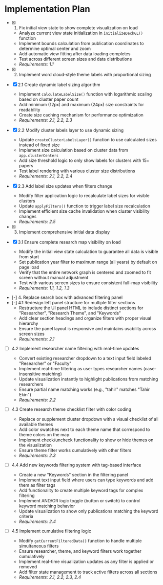 # Implementation Plan

- [x] 1. Fix initial view state to show complete visualization on load
  - Analyze current view state initialization in `initializeDeckGL()` function
  - Implement bounds calculation from publication coordinates to determine optimal center and zoom
  - Add automatic view fitting after data loading completes
  - Test across different screen sizes and data distributions
  - _Requirements: 1.1_

- [x] 2. Implement word cloud-style theme labels with proportional sizing
- [x] 2.1 Create dynamic label sizing algorithm
  - Implement `calculateLabelSize()` function with logarithmic scaling based on cluster paper count
  - Add minimum (12px) and maximum (24px) size constraints for readability
  - Create size caching mechanism for performance optimization
  - _Requirements: 2.1, 2.2, 2.3_

- [x] 2.2 Modify cluster labels layer to use dynamic sizing
  - Update `createClusterLabelsLayer()` function to use calculated sizes instead of fixed size
  - Implement size calculation based on cluster data from `app.clusterCenters`
  - Add size threshold logic to only show labels for clusters with 15+ papers
  - Test label rendering with various cluster size distributions
  - _Requirements: 2.1, 2.2, 2.4_

- [x] 2.3 Add label size updates when filters change
  - Modify filter application logic to recalculate label sizes for visible clusters
  - Update `applyFilters()` function to trigger label size recalculation
  - Implement efficient size cache invalidation when cluster visibility changes
  - _Requirements: 2.5_

- [x] 3. Implement comprehensive initial data display
- [x] 3.1 Ensure complete research map visibility on load
  - Modify the initial view state calculation to guarantee all data is visible from start
  - Set publication year filter to maximum range (all years) by default on page load
  - Verify that the entire network graph is centered and zoomed to fit screen without manual adjustment
  - Test with various screen sizes to ensure consistent full-map visibility
  - _Requirements: 1.1, 1.2, 1.3_

- [-] 4. Replace search box with advanced filtering panel
- [-] 4.1 Redesign left panel structure for multiple filter sections
  - Restructure the UI panel HTML to include distinct sections for "Researcher", "Research Theme", and "Keywords"
  - Add clear section headings and organize filters with proper visual hierarchy
  - Ensure the panel layout is responsive and maintains usability across screen sizes
  - _Requirements: 2.1_

- [ ] 4.2 Implement researcher name filtering with real-time updates
  - Convert existing researcher dropdown to a text input field labeled "Researcher" or "Faculty"
  - Implement real-time filtering as user types researcher names (case-insensitive matching)
  - Update visualization instantly to highlight publications from matching researchers
  - Ensure partial name matching works (e.g., "tahir" matches "Tahir Ekin")
  - _Requirements: 2.2_

- [ ] 4.3 Create research theme checklist filter with color coding
  - Replace or supplement cluster dropdown with a visual checklist of all available themes
  - Add color swatches next to each theme name that correspond to theme colors on the map
  - Implement check/uncheck functionality to show or hide themes on the visualization
  - Ensure theme filter works cumulatively with other filters
  - _Requirements: 2.3_

- [ ] 4.4 Add new keywords filtering system with tag-based interface
  - Create a new "Keywords" section in the filtering panel
  - Implement text input field where users can type keywords and add them as filter tags
  - Add functionality to create multiple keyword tags for complex filtering
  - Implement AND/OR logic toggle (button or switch) to control keyword matching behavior
  - Update visualization to show only publications matching the keyword criteria
  - _Requirements: 2.4_

- [ ] 4.5 Implement cumulative filtering logic
  - Modify `getCurrentFilteredData()` function to handle multiple simultaneous filters
  - Ensure researcher, theme, and keyword filters work together cumulatively
  - Implement real-time visualization updates as any filter is applied or removed
  - Add filter state management to track active filters across all sections
  - _Requirements: 2.1, 2.2, 2.3, 2.4_


